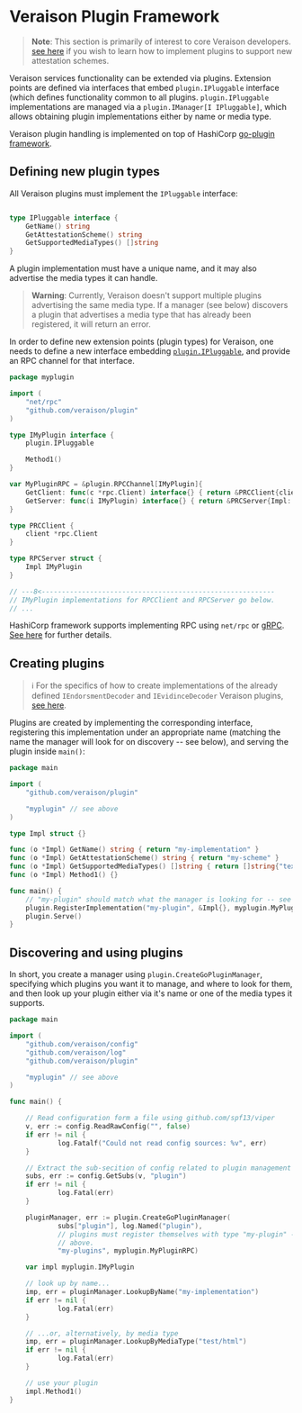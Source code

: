 # Veraison Plugin Framework

> **Note**: This section is primarily of interest to core Veraison
> developers. [see here](../scheme/README.md) if you wish to learn how to
> implement plugins to support new attestation schemes.

Veraison services functionality can be extended via plugins. Extension points
are defined via interfaces that embed `plugin.IPluggable` interface (which defines
functionality common to all plugins. `plugin.IPluggable` implementations are
managed via a `plugin.IManager[I IPluggable]`, which allows obtaining plugin
implementations either by name or media type.

Veraison plugin handling is implemented on top of HashiCorp [go-plugin
framework](https://github.com/hashicorp/go-plugin).

## Defining new plugin types

All Veraison plugins must implement the `IPluggable` interface:

```go

type IPluggable interface {
	GetName() string
	GetAttestationScheme() string
	GetSupportedMediaTypes() []string
}

```

A plugin implementation must have a unique name, and it may also advertise the
media types it can handle.

> **Warning**: Currently, Veraison doesn't support multiple plugins advertising
> the same media type. If a manager (see below) discovers a plugin that
> advertises a media type that has already been registered, it will return an
> error.

In order to define new extension points (plugin types) for Veraison, one needs
to define a new interface embedding [`plugin.IPluggable`](./ipluggable.go), and
provide an RPC channel for that interface.

```go
package myplugin

import (
    "net/rpc"
    "github.com/veraison/plugin"
)

type IMyPlugin interface {
    plugin.IPluggable

    Method1()
}

var MyPluginRPC = &plugin.RPCChannel[IMyPlugin]{
    GetClient: func(c *rpc.Client) interface{} { return &PRCClient{client: c } },
    GetServer: func(i IMyPlugin) interface{} { return &PRCServer{Impl: i } },
}

type PRCClient {
    client *rpc.Client
}

type RPCServer struct {
    Impl IMyPlugin
}

// ---8<----------------------------------------------------------
// IMyPlugin implementations for RPCClient and RPCServer go below.
// ...
```

HashiCorp framework supports implementing RPC using `net/rpc` or
[gRPC](https://grpc.io/). [See
here](https://pkg.go.dev/github.com/hashicorp/go-plugin) for further details.

## Creating plugins

> :information_source: For the specifics of how to create implementations of the already
> defined `IEndorsmentDecoder` and `IEvidinceDecoder` Veraison plugins, [see
> here](../decoder/README.md).

Plugins are created by implementing the corresponding interface, registering
this implementation under an appropriate name (matching the name the manager
will look for on discovery -- see below), and serving the plugin inside
`main()`:


```go
package main

import (
    "github.com/veraison/plugin"

    "myplugin" // see above
)

type Impl struct {}

func (o *Impl) GetName() string { return "my-implementation" }
func (o *Impl) GetAttestationScheme() string { return "my-scheme" }
func (o *Impl) GetSupportedMediaTypes() []string { return []string{"text/html"} }
func (o *Impl) Method1() {}

func main() {
    // "my-plugin" should match what the manager is looking for -- see below
    plugin.RegisterImplementation("my-plugin", &Impl{}, myplugin.MyPluginRPC)
    plugin.Serve()
}
```

## Discovering and using plugins

In short, you create a manager using `plugin.CreateGoPluginManager`, specifying
which plugins you want it to manage, and where to look for them, and then
look up your plugin either via it's name or one of the media types it supports.

```go
package main

import (
    "github.com/veraison/config"
    "github.com/veraison/log"
    "github.com/veraison/plugin"

    "myplugin" // see above
)

func main() {

    // Read configuration form a file using github.com/spf13/viper
    v, err := config.ReadRawConfig("", false)
    if err != nil {
            log.Fatalf("Could not read config sources: %v", err)
    }

    // Extract the sub-secition of config related to plugin management
    subs, err := config.GetSubs(v, "plugin")
    if err != nil {
            log.Fatal(err)
    }

    pluginManager, err := plugin.CreateGoPluginManager(
            subs["plugin"], log.Named("plugin"),
            // plugins must register themselves with type "my-plugin" -- see
            // above.
            "my-plugins", myplugin.MyPluginRPC)

    var impl myplugin.IMyPlugin

    // look up by name...
    imp, err = pluginManager.LookupByName("my-implementation")
    if err != nil {
            log.Fatal(err)
    }

    // ...or, alternatively, by media type
    imp, err = pluginManager.LookupByMediaType("test/html")
    if err != nil {
            log.Fatal(err)
    }

    // use your plugin
    impl.Method1()
}
```
